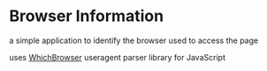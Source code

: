 # Browser Information

a simple application to identify the browser used to access the page

uses [WhichBrowser](https://github.com/WhichBrowser/Parser-JavaScript) useragent parser library for JavaScript
